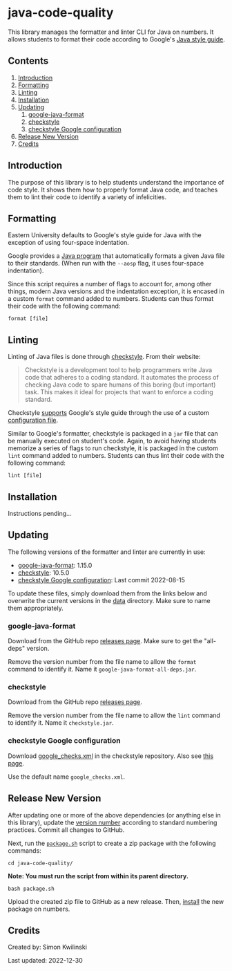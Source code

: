 # java-code-quality

This library manages the formatter and linter CLI for Java on numbers. It allows students to format their code according to Google's [Java style guide](https://google.github.io/styleguide/javaguide.html).

## Contents

1. [Introduction](#introduction)
2. [Formatting](#formatting)
3. [Linting](#linting)
4. [Installation](#installation)
5. [Updating](#updating)
   1. [google-java-format](#google-java-format)
   2. [checkstyle](#checkstyle)
   3. [checkstyle Google configuration](#checkstyle-google-configuration)
6. [Release New Version](#release-new-version)
7. [Credits](#credits)

## Introduction

The purpose of this library is to help students understand the importance of code style. It shows them how to properly format Java code, and teaches them to lint their code to identify a variety of infelicities.

## Formatting

Eastern University defaults to Google's style guide for Java with the exception of using four-space indentation.

Google provides a [Java program](https://github.com/google/google-java-format) that automatically formats a given Java file to their standards. (When run with the `--aosp` flag, it uses four-space indentation).

Since this script requires a number of flags to account for, among other things, modern Java versions and the indentation exception, it is encased in a custom `format` command added to numbers. Students can thus format their code with the following command:

```
format [file]
```

## Linting

Linting of Java files is done through [checkstyle](https://checkstyle.org/). From their website:

> Checkstyle is a development tool to help programmers write Java code that adheres to a coding standard. It automates the process of checking Java code to spare humans of this boring (but important) task. This makes it ideal for projects that want to enforce a coding standard.

Checkstyle [supports](https://checkstyle.org/google_style.html) Google's style guide through the use of a custom [configuration file](https://github.com/checkstyle/checkstyle/blob/master/src/main/resources/google_checks.xml).

Similar to Google's formatter, checkstyle is packaged in a `jar` file that can be manually executed on student's code. Again, to avoid having students memorize a series of flags to run checkstyle, it is packaged in the custom `lint` command added to numbers. Students can thus lint their code with the following command:

```
lint [file]
```

## Installation

Instructions pending...

## Updating

The following versions of the formatter and linter are currently in use:

- [google-java-format](https://github.com/google/google-java-format): 1.15.0
- [checkstyle](https://github.com/checkstyle/checkstyle): 10.5.0
- [checkstyle Google configuration](https://github.com/checkstyle/checkstyle/blob/master/src/main/resources/google_checks.xml): Last commit 2022-08-15

To update these files, simply download them from the links below and overwrite the current versions in the [data](data) directory. Make sure to name them appropriately.

### google-java-format

Download from the GitHub repo [releases page](https://github.com/google/google-java-format/releases/tag/v1.15.0). Make sure to get the "all-deps" version.

Remove the version number from the file name to allow the `format` command to identify it. Name it `google-java-format-all-deps.jar`.

### checkstyle

Download from the GitHub repo [releases page](https://github.com/checkstyle/checkstyle/releases).

Remove the version number from the file name to allow the `lint` command to identify it. Name it `checkstyle.jar`.

### checkstyle Google configuration

Download [google_checks.xml](https://github.com/checkstyle/checkstyle/blob/master/src/main/resources/google_checks.xml) in the checkstyle repository. Also see [this page](https://checkstyle.org/google_style.html).

Use the default name `google_checks.xml`.

## Release New Version

After updating one or more of the above dependencies (or anything else in this library), update the [version number](data/version) according to standard numbering practices. Commit all changes to GitHub.

Next, run the [`package.sh`](package.sh) script to create a zip package with the following commands:

```shell
cd java-code-quality/
```

**Note: You must run the script from within its parent directory.**

```shell
bash package.sh
```

Upload the created zip file to GitHub as a new release. Then, [install](#installation) the new package on numbers.

## Credits

Created by: Simon Kwilinski

Last updated: 2022-12-30
